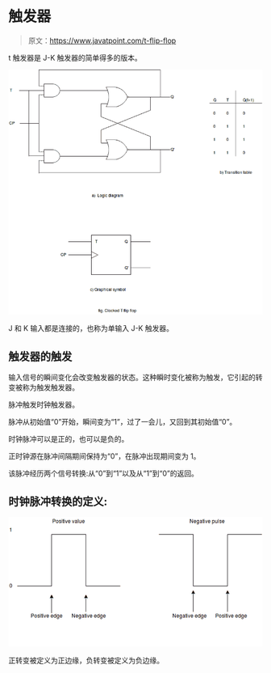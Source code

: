 # 触发器

> 原文：<https://www.javatpoint.com/t-flip-flop>

t 触发器是 J-K 触发器的简单得多的版本。

![T Flip-Flop](img/f6211d30fd6b4dbf1d8787f02ae831c9.png)

J 和 K 输入都是连接的，也称为单输入 J-K 触发器。

## 触发器的触发

输入信号的瞬间变化会改变触发器的状态。这种瞬时变化被称为触发，它引起的转变被称为触发触发器。

脉冲触发时钟触发器。

脉冲从初始值“0”开始，瞬间变为“1”，过了一会儿，又回到其初始值“0”。

时钟脉冲可以是正的，也可以是负的。

正时钟源在脉冲间隔期间保持为“0”，在脉冲出现期间变为 1。

该脉冲经历两个信号转换:从“0”到“1”以及从“1”到“0”的返回。

## 时钟脉冲转换的定义:

![T Flip-Flop](img/327167326b36fa54544393d567551dc6.png)

正转变被定义为正边缘，负转变被定义为负边缘。